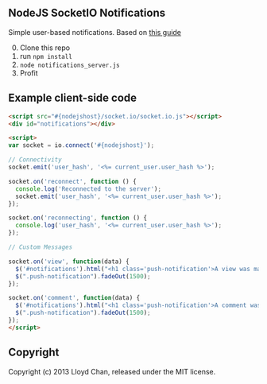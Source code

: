 NodeJS SocketIO Notifications
--------------------------

Simple user-based notifications. Based on [this guide](http://blog.joshsoftware.com/2012/01/30/push-notifications-using-express-js-and-socket-io/)

0. Clone this repo
1. run `npm install`
2. `node notifications_server.js`
3. Profit

Example client-side code
----------------------

```html
<script src="#{nodejshost}/socket.io/socket.io.js"></script>
<div id="notifications"></div>

<script>
var socket = io.connect('#{nodejshost}');

// Connectivity
socket.emit('user_hash', '<%= current_user.user_hash %>');

socket.on('reconnect', function () {
  console.log('Reconnected to the server');
  socket.emit('user_hash', '<%= current_user.user_hash %>');
});

socket.on('reconnecting', function () {
  console.log('user_hash', '<%= current_user.user_hash %>');
});

// Custom Messages

socket.on('view', function(data) {
  $('#notifications').html("<h1 class='push-notification'>A view was made on your post fool " + data.message + "</h1>");
  $(".push-notification").fadeOut(1500);
});

socket.on('comment', function(data) {
  $('#notifications').html("<h1 class='push-notification'>A comment was made on your post fool " + data.message + "</h1>" );
  $(".push-notification").fadeOut(1500);
});
</script>

```

Copyright
--------
Copyright (c) 2013 Lloyd Chan, released under the MIT license.